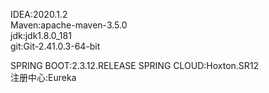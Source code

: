 IDEA:2020.1.2  
Maven:apache-maven-3.5.0  
jdk:jdk1.8.0_181    
git:Git-2.41.0.3-64-bit  

SPRING BOOT:2.3.12.RELEASE
SPRING CLOUD:Hoxton.SR12  
注册中心:Eureka  
